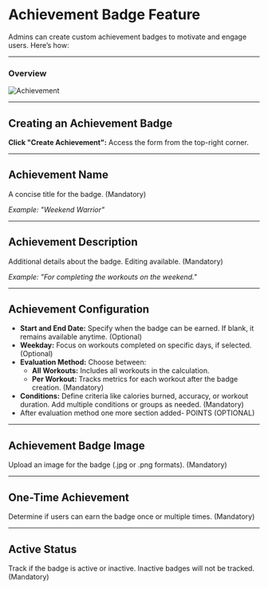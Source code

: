 # Achievement Badge Feature

Admins can create custom achievement badges to motivate and engage users. Here’s how:

---

### Overview

![Achievement](/img/Achievement.png)

---

## Creating an Achievement Badge

**Click "Create Achievement":** Access the form from the top-right corner.

---

## Achievement Name

A concise title for the badge. (Mandatory)

*Example: "Weekend Warrior"*

---

## Achievement Description

Additional details about the badge. Editing available. (Mandatory)

*Example: "For completing the workouts on the weekend."*

---

## Achievement Configuration

- **Start and End Date:** Specify when the badge can be earned. If blank, it remains available anytime. (Optional)
- **Weekday:** Focus on workouts completed on specific days, if selected. (Optional)
- **Evaluation Method:** Choose between:
  - **All Workouts:** Includes all workouts in the calculation.
  - **Per Workout:** Tracks metrics for each workout after the badge creation. (Mandatory)
- **Conditions:** Define criteria like calories burned, accuracy, or workout duration. Add multiple conditions or groups as needed. (Mandatory)
- After evaluation method one more section added- POINTS (OPTIONAL)

---

## Achievement Badge Image

Upload an image for the badge (.jpg or .png formats). (Mandatory)

---

## One-Time Achievement

Determine if users can earn the badge once or multiple times. (Mandatory)

---

## Active Status

Track if the badge is active or inactive. Inactive badges will not be tracked. (Mandatory)
